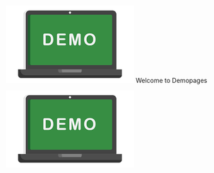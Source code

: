 
![Demo](https://github.com/mhd8a/demopages/blob/214b388c58816ae95ac4858ca16d150d2d913dd6/docs/images/download.png)
Welcome to Demopages


![Download Images](./images/download.png)
